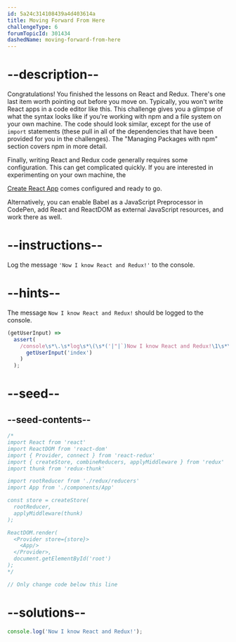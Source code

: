 ```yaml
---
id: 5a24c314108439a4d403614a
title: Moving Forward From Here
challengeType: 6
forumTopicId: 301434
dashedName: moving-forward-from-here
---
```


# --description--

Congratulations! You finished the lessons on React and Redux. There's one last item worth pointing out before you move on. Typically, you won't write React apps in a code editor like this. This challenge gives you a glimpse of what the syntax looks like if you're working with npm and a file system on your own machine. The code should look similar, except for the use of `import` statements (these pull in all of the dependencies that have been provided for you in the challenges). The "Managing Packages with npm" section covers npm in more detail.

Finally, writing React and Redux code generally requires some configuration. This can get complicated quickly. If you are interested in experimenting on your own machine, the

[Create React App](https://github.com/facebookincubator/create-react-app) comes configured and ready to go.

Alternatively, you can enable Babel as a JavaScript Preprocessor in CodePen, add React and ReactDOM as external JavaScript resources, and work there as well.

# --instructions--

Log the message `'Now I know React and Redux!'` to the console.

# --hints--

The message `Now I know React and Redux!` should be logged to the console.

```js
(getUserInput) =>
  assert(
    /console\s*\.\s*log\s*\(\s*('|"|`)Now I know React and Redux!\1\s*\)/.test(
      getUserInput('index')
    )
  );
```

# --seed--

## --seed-contents--

```jsx
/*
import React from 'react'
import ReactDOM from 'react-dom'
import { Provider, connect } from 'react-redux'
import { createStore, combineReducers, applyMiddleware } from 'redux'
import thunk from 'redux-thunk'

import rootReducer from './redux/reducers'
import App from './components/App'

const store = createStore(
  rootReducer,
  applyMiddleware(thunk)
);

ReactDOM.render(
  <Provider store={store}>
    <App/>
  </Provider>,
  document.getElementById('root')
);
*/

// Only change code below this line
```

# --solutions--

```jsx
console.log('Now I know React and Redux!');
```